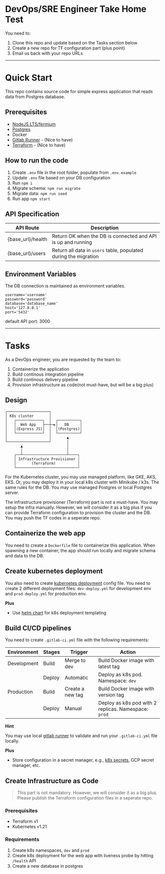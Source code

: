 # DevOps/SRE Engineer Take Home Test
You need to:
1. Clone this repo and update based on the Tasks section below
2. Create a new repo for TF configuration part (plus point)
3. Email us back with your repo URLs

---
# Quick Start

This repo contains source code for simple express application that reads data from Postgres database.
## Prerequisites
- [NodeJS LTS/fermium](https://nodejs.org/en/about/releases/)
- [Postgres](https://www.postgresql.org/)
- Docker
- [Gitlab Runner](https://docs.gitlab.com/runner/install/) - (Nice to have)
- [Terraform](https://www.terraform.io/) - (Nice to have) 

## How to run the code
1. Create `.env` file in the root folder, populate from `.env.example`
1. Update `.env` file based on your DB configuration
1. Run `npm i`
1. Migrate schema: `npm run migrate`
1. Migrate data: `npm run seed`
1. Run app `npm start` 

## API Specification
| API Route | Description |
|---|---|
| {base_url}/health | Return OK when the DB is connected and API is up and running |
| {base_url}/users | Return all data in `users` table, populated during the migration |



## Environment Variables
The DB connection is maintained as environment variables.
```
username='username'
password='password'
database='database_name'
host='127.0.0.1'
port='5432'
```
default API port: 3000


---

# Tasks
As a DevOps engineer, you are requested by the team to:
1. Containerize the application
1. Build continous integration pipeline
1. Build continous delivery pipeline
1. Provision infrastructure as code(not must-have, but will be a big plus)

## Design

```
┌───────────────────┐
│ K8s cluster       │
│   ┌────────────┐  │  ┌──────────┐
│   │  Web App   ├──┼─►│   DB     │
│   │(Express JS)│  │  │(Postgres)│
│   └────────────┘  │  └──────────┘
│                   │       ▲
└───────────────────┘       │
       ▲                    │
       │                    │
    ┌──┴────────────────────┴────┐
    │ Infrastructure Provisioner │
    │       (Terraform)          │
    └────────────────────────────┘
```

For the Kubernetes cluster, you may use managed platform, like GKE, AKS, EKS. Or, you may deploy it in your local k8s cluster with Minikube / k3s. The same rules for the DB. You may use managed Postgres or local Postgres server.

The infrastructure provisioner (Terraform) part is not a must-have. You may setup the infra manually. However, we will consider it as a big plus if you can provide Terraform configuration to provision the cluster and the DB. You may push the TF codes in a seperate repo.

## Containerize the web app
You need to create a `Dockerfile` file to containerize this application. When spawning a new container, the app should run locally and migrate schema and data to the DB.

## Create kubernetes deployment
You also need to create [kubernetes deployment](https://kubernetes.io/docs/concepts/workloads/controllers/deployment/) config file. You need to create 2 different deployment files: `dev-deploy.yml` for development env and `prod-deploy.yml` for production env. 

**Plus**
- Use [helm chart](https://helm.sh/docs/chart_template_guide/getting_started/) for k8s deployment templating


## Build CI/CD pipelines
You need to create `.gitlab-ci.yml` file with the following requirements: 

| Environment | Stages | Trigger | Action |
|---|---|---|---|
| Development | Build | Merge to dev | Build Docker image with latest tag |
|  | Deploy | Automatic | Deploy as k8s pod. Namespace: `dev` |
| Production | Build | Create a new tag | Build Docker image with version tag |
|  | Deploy | Manual | Deploy as k8s pod with 2 replicas. Namespace: `prod` |

**Hint**

You may use local [gitlab runner](https://docs.gitlab.com/runner/install/) to validate and run your `.gitlab-ci.yml` file locally.

**Plus**
- Store configuration in a secret manager, e.g., [k8s secrets](https://kubernetes.io/docs/concepts/configuration/secret/), GCP secret manager, etc.

## Create Infrastructure as Code
> This part is not mandatory. However, we will consider it as a big plus. Please publish the Terraform configuration files in a seperate repo.

### Prerequisites
- Terraform v1
- Kubernetes v1.21

### Requirements
1. Create k8s namespaces, `dev` and `prod`
1. Create k8s deployment for the web app with liveness probe by hitting `/health` API
1. Create a new database in postgres 